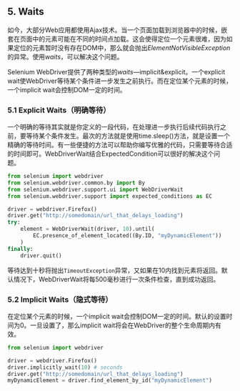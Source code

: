 ## 5. Waits

如今，大部分Web应用都使用Ajax技术。当一个页面加载到浏览器中的时候，嵌套在页面中的元素可能在不同的时间点加载。这会使得定位一个元素很难，因为如果定位的元素暂时没有存在DOM中，那么就会抛出*ElementNotVisibleException*的异常。使用*waits*，可以解决这个问题。

Selenium WebDriver提供了两种类型的*waits*—implicit&explicit。一个explicit wait使WebDriver等待某个条件进一步发生之前执行。而在定位某个元素的时候，一个implicit wait会控制DOM一定的时间。



### 5.1 Explicit Waits（明确等待）

一个明确的等待其实就是你定义的一段代码，在处理进一步执行后续代码执行之前，要等待某个条件发生。最次的方法就是使用time.sleep()方法，就是设置一个精确的等待时间。有一些便捷的方法可以帮助你编写优雅的代码，只需要等待合适的时间即可。WebDriverWait结合ExpectedCondition可以很好的解决这个问题。

```python
from selenium import webdriver
from selenium.webdriver.common.by import By
from selenium.webdriver.support.ui import WebDriverWait
from selenium.webdriver.support import expected_conditions as EC

driver = webdriver.Firefox()
driver.get("http://somedomain/url_that_delays_loading")
try:
    element = WebDriverWait(driver, 10).until(
        EC.presence_of_element_located((By.ID, "myDynamicElement"))
    )
finally:
    driver.quit()
```

等待达到十秒将抛出`TimeoutException`异常，又如果在10内找到元素将返回。默认情况下，WebDriverWait将每500毫秒进行一次条件检查，直到成功返回。



### 5.2 Implicit Waits（隐式等待）

在定位某个元素的时候，一个implicit wait会控制DOM一定的时间。默认的设置时间为0。一旦设置了，那么implicit wait将会在WebDriver的整个生命周期内有效。

```python
from selenium import webdriver

driver = webdriver.Firefox()
driver.implicitly_wait(10) # seconds
driver.get("http://somedomain/url_that_delays_loading")
myDynamicElement = driver.find_element_by_id("myDynamicElement")
```




